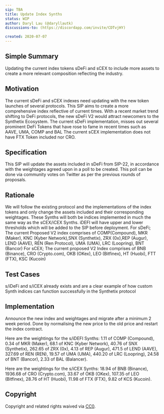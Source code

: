 ```yaml
---
sip: TBA
title: Update Index Synths
status: WIP
author: Daryl Lau (@daryllautk)
discussions-to: (https://discordapp.com/invite/CDTvjHY)

created: 2020-07-07
---
```


<!--You can leave these HTML comments in your merged SIP and delete the visible duplicate text guides, they will not appear and may be helpful to refer to if you edit it again. This is the suggested template for new SIPs. Note that an SIP number will be assigned by an editor. When opening a pull request to submit your SIP, please use an abbreviated title in the filename, `sip-draft_title_abbrev.md`. The title should be 44 characters or less.-->

## Simple Summary
<!--"If you can't explain it simply, you don't understand it well enough." Provide a simplified and layman-accessible explanation of the SIP.-->
Updating the current index tokens sDeFi and sCEX to include more assets to create a  more relevant composition reflecting the industry.

## Motivation
<!--The motivation is critical for SIPs that want to change Synthetix. It should clearly explain why the existing protocol specification is inadequate to address the problem that the SIP solves. SIP submissions without sufficient motivation may be rejected outright.-->
The current sDeFi and sCEX indexes need updating with the new token launches of several protocols. This SIP aims to create a more comprehensive index reflective of current times. With a recent market trend shifting to DeFi protocols, the new sDeFi V2 would attract newcomers to the Synthetix Ecosystem.
The current sDeFi implementation, misses out several prominent DeFi Tokens that have rose to fame in recent times such as AAVE, UMA, COMP and BAL
The current sCEX implementation does not have FTX Token included nor CRO.

## Specification
<!--The technical specification should describe the syntax and semantics of any new feature.-->
This SIP will update the assets included in sDeFi from SIP-22, in accordance with the weightages agreed upon in a poll to be created. This poll can be done via community votes on Twitter as per the previous rounds of proposals. 

## Rationale
<!--The rationale fleshes out the specification by describing what motivated the design and why particular design decisions were made. It should describe alternate designs that were considered and related work, e.g. how the feature is supported in other languages. The rationale may also provide evidence of consensus within the community, and should discuss important objections or concerns raised during discussion.-->
We will follow the existing protocol and the implementations of the index tokens and only change the assets included and their corresponding weightages. 
These Synths will both be indices implemented in much the same way as the sCEX/iCEX Synths. iDEFI will have upper and lower thresholds which will be added to the SIP before deployment. 
For sDeFi;
The current Proposed V2 index comprises of COMP(Compound), MKR (Maker),  KNC (Kyber Network),SNX (Synthetix), ZRX (0x),REP (Augur), LEND (AAVE),  REN (Ren Protocol), UMA (UMA), LRC (Loopring), BNT (Bancor)
For sCEX;
The current proposed V2 Index comprises of BNB (Binance), CRO (Crypto.com), OKB (OKex), LEO (Bitfinex), HT (Huobi), FTT (FTX), KSC (Kucoin)


## Test Cases
<!--Test cases for an implementation are mandatory for SIPs but can be included with the implementation..-->
s/iDeFi and s/iCEX already exists and are a clear example of how custom Synth indices can function successfully in the Synthetix protocol

## Implementation
<!--The implementations must be completed before any SIP is given status "Implemented", but it need not be completed before the SIP is "Approved". While there is merit to the approach of reaching consensus on the specification and rationale before writing code, the principle of "rough consensus and running code" is still useful when it comes to resolving many discussions of API details.-->
Announce the new index and weightages and migrate after a minimum 2 week period. Done by normalising the new price to the old price and restart the index contract.

Here are the weightings for the s/iDEFI Synths: 
1.11 of COMP (Compound), 
0.34 of MKR (Maker), 
68.1 of KNC (Kyber Network), 
40.76 of SNX (Synthetix), 
262.65 of ZRX (0x), 
4.13 of REP (Augur), 
471.5 of LEND (AAVE), 
327.69 of REN (REN), 
19.57 of UMA (UMA), 
440.20 of LRC (Loopring), 
24.58 of BNT (Bancor),
2.33 of BAL (Balancer).

Here are the weightings for the s/iCEX Synths: 
18.94 of BNB (Binance), 
1936.68 of CRO (Crypto.com), 
33.67 of OKB (OKex), 
107.35 of LEO (Bitfinex), 
28.76 of HT (Huobi), 
11.98 of FTX (FTX), 
9.82 of KCS (Kucoin).


## Copyright
Copyright and related rights waived via [CC0](https://creativecommons.org/publicdomain/zero/1.0/).
